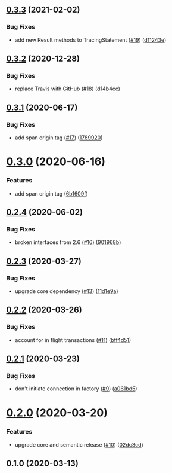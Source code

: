 ## [0.3.3](https://github.com/auxmoney/OpentracingBundle-Doctrine-DBAL/compare/v0.3.2...v0.3.3) (2021-02-02)


### Bug Fixes

* add new Result methods to TracingStatement ([#19](https://github.com/auxmoney/OpentracingBundle-Doctrine-DBAL/issues/19)) ([d11243e](https://github.com/auxmoney/OpentracingBundle-Doctrine-DBAL/commit/d11243e20e12a788f2ce1f3b556d206209f4aa03))

## [0.3.2](https://github.com/auxmoney/OpentracingBundle-Doctrine-DBAL/compare/v0.3.1...v0.3.2) (2020-12-28)


### Bug Fixes

* replace Travis with GitHub ([#18](https://github.com/auxmoney/OpentracingBundle-Doctrine-DBAL/issues/18)) ([d14b4cc](https://github.com/auxmoney/OpentracingBundle-Doctrine-DBAL/commit/d14b4ccf55cfb1d8bc284e26138d1a7cdea75022))

## [0.3.1](https://github.com/auxmoney/OpentracingBundle-Doctrine-DBAL/compare/v0.3.0...v0.3.1) (2020-06-17)


### Bug Fixes

* add span origin tag ([#17](https://github.com/auxmoney/OpentracingBundle-Doctrine-DBAL/issues/17)) ([1789920](https://github.com/auxmoney/OpentracingBundle-Doctrine-DBAL/commit/178992008373f5bfe13605bd21d0d48e392f322a))

# [0.3.0](https://github.com/auxmoney/OpentracingBundle-Doctrine-DBAL/compare/v0.2.4...v0.3.0) (2020-06-16)


### Features

* add span origin tag ([6b1609f](https://github.com/auxmoney/OpentracingBundle-Doctrine-DBAL/commit/6b1609f3161ec4b8a2a7c3b5d361d5c17b51ddb1))

## [0.2.4](https://github.com/auxmoney/OpentracingBundle-Doctrine-DBAL/compare/v0.2.3...v0.2.4) (2020-06-02)


### Bug Fixes

* broken interfaces from 2.6 ([#16](https://github.com/auxmoney/OpentracingBundle-Doctrine-DBAL/issues/16)) ([901968b](https://github.com/auxmoney/OpentracingBundle-Doctrine-DBAL/commit/901968ba52859de10fd8c3042652b5ec21ea90b3))

## [0.2.3](https://github.com/auxmoney/OpentracingBundle-Doctrine-DBAL/compare/v0.2.2...v0.2.3) (2020-03-27)


### Bug Fixes

* upgrade core dependency ([#13](https://github.com/auxmoney/OpentracingBundle-Doctrine-DBAL/issues/13)) ([11d1e9a](https://github.com/auxmoney/OpentracingBundle-Doctrine-DBAL/commit/11d1e9ac8d0ea268092961a67f2d9c3ae5da5eda))

## [0.2.2](https://github.com/auxmoney/OpentracingBundle-Doctrine-DBAL/compare/v0.2.1...v0.2.2) (2020-03-26)


### Bug Fixes

* account for in flight transactions ([#11](https://github.com/auxmoney/OpentracingBundle-Doctrine-DBAL/issues/11)) ([bff4d51](https://github.com/auxmoney/OpentracingBundle-Doctrine-DBAL/commit/bff4d51796211636aa305b71670d730f29560052))

## [0.2.1](https://github.com/auxmoney/OpentracingBundle-Doctrine-DBAL/compare/v0.2.0...v0.2.1) (2020-03-23)


### Bug Fixes

* don't initiate connection in factory ([#9](https://github.com/auxmoney/OpentracingBundle-Doctrine-DBAL/issues/9)) ([a061bd5](https://github.com/auxmoney/OpentracingBundle-Doctrine-DBAL/commit/a061bd58845c3abd02828cc171f540f4919e60b4))

# [0.2.0](https://github.com/auxmoney/OpentracingBundle-Doctrine-DBAL/compare/v0.1.0...v0.2.0) (2020-03-20)


### Features

* upgrade core and semantic release ([#10](https://github.com/auxmoney/OpentracingBundle-Doctrine-DBAL/issues/10)) ([02dc3cd](https://github.com/auxmoney/OpentracingBundle-Doctrine-DBAL/commit/02dc3cd66c4bce6f621f3f391276635f63286ffb))

## 0.1.0 (2020-03-13)
